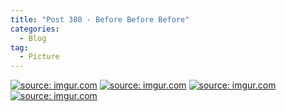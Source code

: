 ```yaml
---
title: "Post 380 - Before Before Before"
categories:
  - Blog
tag:
  - Picture
---
```


<a href="https://imgur.com/F7xH0f4"><img src="https://i.imgur.com/F7xH0f4.jpg" title="source: imgur.com" /></a>
<a href="https://imgur.com/tmTsXvk"><img src="https://i.imgur.com/tmTsXvk.jpg" title="source: imgur.com" /></a>
<a href="https://imgur.com/rUCEiPV"><img src="https://i.imgur.com/rUCEiPV.jpg" title="source: imgur.com" /></a>
<a href="https://imgur.com/dDi4bVt"><img src="https://i.imgur.com/dDi4bVt.jpg" title="source: imgur.com" /></a>



<script src="https://utteranc.es/client.js"
        repo="serendipityinlife/serendipityinlife.github.io"
        issue-term="pathname"
        theme="github-light"
        crossorigin="anonymous"
        async>
</script>

